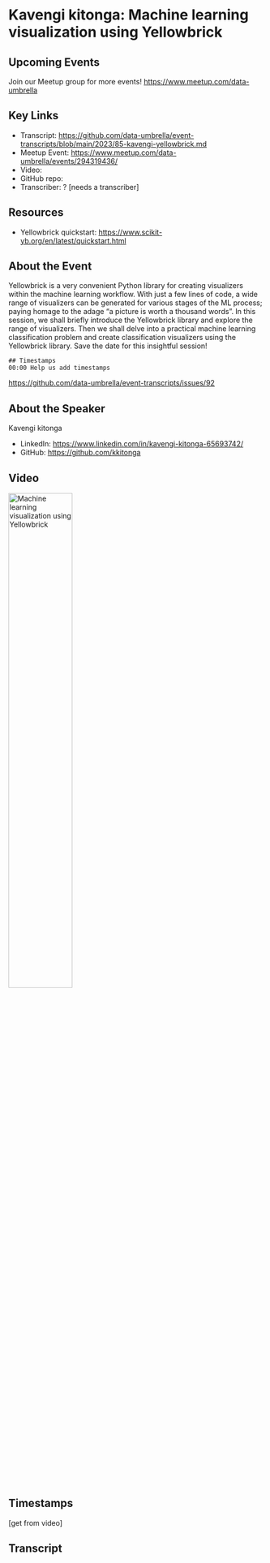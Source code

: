 # Kavengi kitonga:  Machine learning visualization using Yellowbrick

## Upcoming Events
Join our Meetup group for more events!
https://www.meetup.com/data-umbrella

## Key Links
- Transcript: https://github.com/data-umbrella/event-transcripts/blob/main/2023/85-kavengi-yellowbrick.md
- Meetup Event: https://www.meetup.com/data-umbrella/events/294319436/
- Video: 
- GitHub repo:  
- Transcriber:  ? [needs a transcriber]

## Resources
- Yellowbrick quickstart: https://www.scikit-yb.org/en/latest/quickstart.html

## About the Event
Yellowbrick is a very convenient Python library for creating visualizers within the machine learning workflow. With just a few lines of code, a wide range of visualizers can be generated for various stages of the ML process; paying homage to the adage “a picture is worth a thousand words”. In this session, we shall briefly introduce the Yellowbrick library and explore the range of visualizers. Then we shall delve into a practical machine learning classification problem and create classification visualizers using the Yellowbrick library. Save the date for this insightful session!

```
## Timestamps
00:00 Help us add timestamps
```
https://github.com/data-umbrella/event-transcripts/issues/92

## About the Speaker
Kavengi kitonga

- LinkedIn: https://www.linkedin.com/in/kavengi-kitonga-65693742/
- GitHub:  https://github.com/kkitonga

## Video
<a href="http://www.youtube.com/watch?feature=player_embedded&v=y5Qa5m1hKiA" target="_blank"><img src="http://img.youtube.com/vi/y5Qa5m1hKiA/0.jpg"
alt="Machine learning visualization using Yellowbrick" width="50%" /></a>

## Timestamps
[get from video]

## Transcript
